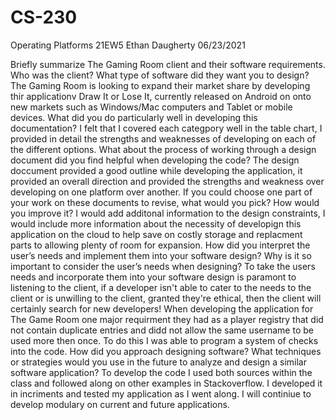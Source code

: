 # CS-230
Operating Platforms 21EW5
Ethan Daugherty
06/23/2021


Briefly summarize The Gaming Room client and their software requirements. Who was the client? What type of software did they want you to design?
    The Gaming Room is looking to expand their market share by developing thir applicationv Draw It or Lose It, currently released on Android on onto new markets such as Windows/Mac computers and Tablet or mobile devices.
What did you do particularly well in developing this documentation?
  I felt that I covered each categpory well in the table chart, I provided in detail the strengths and weaknesses of developing on each of the different options.
What about the process of working through a design document did you find helpful when developing the code?
  The design doccument provided a good outline while developing the application, it provided an overall direction and provided the strengths and weakness over developing on one platform over another.
If you could choose one part of your work on these documents to revise, what would you pick? How would you improve it?
  I would add additonal information to the design constraints, I would include more information about the necessity of developign this application on the cloud to help save on costly storage and replacment parts to allowing plenty of room for expansion.
How did you interpret the user’s needs and implement them into your software design? Why is it so important to consider the user’s needs when designing?
  To take the users needs and incorporate them into your software design is paramont to listening to the client, if a developer isn't able to cater to the needs to the client or is unwilling to the client, granted they're ethical, then the client will certainly search for new developers! When developing the application for The Game Room one major requirment they had as a player registry that did not contain duplicate entries and didd not allow the same username to be used more then once. To do this I was able to program a system of checks into the code. 
How did you approach designing software? What techniques or strategies would you use in the future to analyze and design a similar software application?
  To develop the code I used both sources within the class and followed along on other examples in Stackoverflow. I developed it in incriments and tested my application as I went along. I will continiue to develop modulary on current and future applications. 
